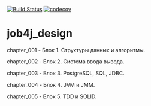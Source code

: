 [![Build Status](https://travis-ci.org/Frostetsky/job4j_design.svg?branch=master)](https://travis-ci.org/Frostetsky/job4j_design)
[![codecov](https://codecov.io/gh/Frostetsky/job4j_design/branch/master/graph/badge.svg)](https://codecov.io/gh/Frostetsky/job4j_design)

# job4j_design
chapter_001 - Блок 1. Структуры данных и алгоритмы.

сhapter_002 - Блок 2. Система ввода вывода.

chapter_003 - Блок 3. PostgreSQL, SQL, JDBC.

chapter_004 - Блок 4. JVM и JMM.

chapter_005 - Блок 5. TDD и SOLID.
